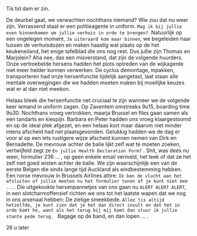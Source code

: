 Tis tid dam er zin.

De deurbel gaat, we verwachten nochthans niemand? Wie zou dat nu weer zijn. Verrassend staat er een politieagente in uniform. `Mag ik bij jullie even binnenkomen om jullie verhuis in orde te brengen?`. Natuurlijk op een ongelegen moment, `Ja uiteraard kom maar binnen`, we begeleiden haar tussen de verhuisdozen en maken haastig wat plaats op de het keukeneiland, het enige tafelblad die ons nog rest. Dus jullie zijn Thomas en Marjolein? Aha nee, das een misverstand, dat zijn de volgende huurders. Onze vertroebelde hersens hadden het plots optreden van de wijkagente niet meer helder kunnen verwerken. De cyclus demontage, inpakken, transporteren had onze hersenfunctie tijdelijk aangetast, laat staan alle mentale overwegingen die we hadden moeten maken bij moeilijke keuzes wat er al dan niet meekon.

Helaas bleek die hersenfunctie net cruciaal te zijn wanneer we de volgende keer iemand in uniform zagen. Op Zaventem omstreeks 9u15, boarding time 9u30. Nochthans vroeg vertrokken, maarja Brussel en files gaan samen als een tandarts en kiespijn. Barbara en Peter hadden ons vroeg klaargestoomd en op de ideal plek afgezet, en een helaas kort maar daarom niet minder intens afscheid had net plaatsgevonden. Gelukkig hadden we de dag er voor al op een iets rustigere wijze afscheid kunnen nemen van Dirk en Bernadette. De mevrouw achter de balie lijkt zelf wat te moeten zoeken, vertwijfeld zegt ze `En jullie Health Declaration Form?` . Shit, was dees nu weer, formulier 236 ... , op geen enkele email vermeld, het leek of dat ze het zelf niet goed wisten achter de balie. We zijn waarschijnlijk een van de eerste Belgen die sinds lange tijd Auckland als eindbestemming hebben. Een norse mevrouw in Brussels Airlines attire: `Ik ben de vlucht aan het afsluiten of jullie moeten nu het formulier tonen of je kunt niet mee ...`. Die uitgekookte hersenpannetjes van ons gaan nu `ALERT ALERT ALERT`, in een slotcharmoffensief richten we ons tot het laatste wapen dat we nog in ons arsenaal hebben: De zielige smeekbede. `Allez tis altijd hetzelfde, je kunt zien dat je het dan direct invult en dat het in orde komt he, want als het terug bij mij komt dan stuur ik jullie stante pede terug. ` Bagage op de band, en dan lopen ... .

26 u later
